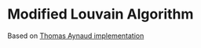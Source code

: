 # Modified Louvain Algorithm

Based on [Thomas Aynaud implementation](https://github.com/taynaud/python-louvain)
